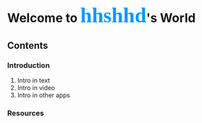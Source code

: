 # Welcome to <font color=#0099ff size=8 face="行楷">hhshhd</font>'s World
## Contents

### Introduction
1. Intro in text
2. Intro in video
3. Intro in other apps
### Resources

